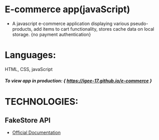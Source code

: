 # E-commerce app(javaScript)

- A javascript e-commerce application displaying various pseudo-products, add items to cart functionality, stores cache data on local storage. {no payment authentication}

# Languages:
HTML, CSS, javaScript

##### To view app in production: { https://igee-17.github.io/e-commerce }


# TECHNOLOGIES: 

## FakeStore API

- [Official Documentation]( https://fakestoreapi.com/docs )

